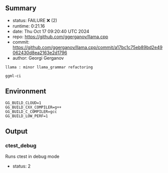 ## Summary

- status:  FAILURE ❌ (2)
- runtime: 0:21.16
- date:    Thu Oct 17 09:20:40 UTC 2024
- repo:    https://github.com/ggerganov/llama.cpp
- commit:  https://github.com/ggerganov/llama.cpp/commit/a17bc1c75eb89bd2e49062430d8ea2163e2d1796
- author:  Georgi Gerganov
```
llama : minor llama_grammar refactoring

ggml-ci
```

## Environment

```
GG_BUILD_CLOUD=1
GG_BUILD_CXX_COMPILER=g++
GG_BUILD_C_COMPILER=gcc
GG_BUILD_LOW_PERF=1
```

## Output

### ctest_debug

Runs ctest in debug mode
- status: 2
```

```

